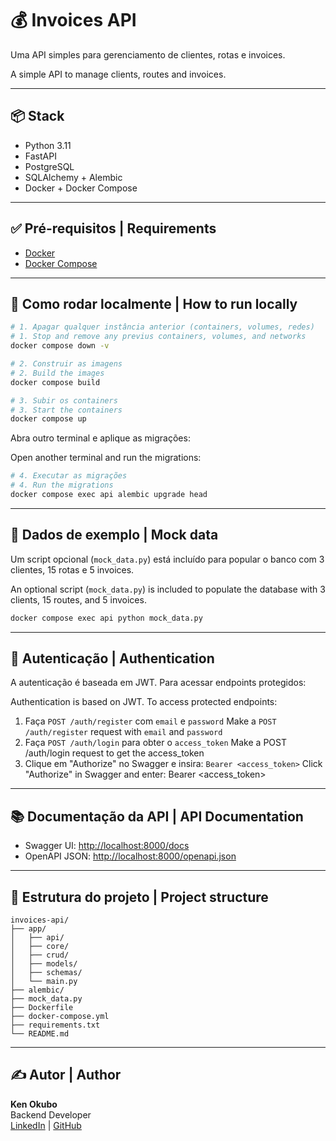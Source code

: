 
# 💰 Invoices API

Uma API simples para gerenciamento de clientes, rotas e invoices.

A simple API to manage clients, routes and invoices.

---

## 📦 Stack

- Python 3.11
- FastAPI
- PostgreSQL
- SQLAlchemy + Alembic
- Docker + Docker Compose

---

## ✅ Pré-requisitos | Requirements

- [Docker](https://www.docker.com/)
- [Docker Compose](https://docs.docker.com/compose/)

---

## 🚀 Como rodar localmente | How to run locally

```bash
# 1. Apagar qualquer instância anterior (containers, volumes, redes)
# 1. Stop and remove any previus containers, volumes, and networks
docker compose down -v

# 2. Construir as imagens
# 2. Build the images
docker compose build

# 3. Subir os containers
# 3. Start the containers
docker compose up
```

Abra outro terminal e aplique as migrações:

Open another terminal and run the migrations:

```bash
# 4. Executar as migrações
# 4. Run the migrations
docker compose exec api alembic upgrade head
```

---

## 🧪 Dados de exemplo | Mock data

Um script opcional (`mock_data.py`) está incluído para popular o banco com 3 clientes, 15 rotas e 5 invoices.

An optional script (`mock_data.py`) is included to populate the database with 3 clients, 15 routes, and 5 invoices.

```bash
docker compose exec api python mock_data.py
```

---

## 🔐 Autenticação | Authentication

A autenticação é baseada em JWT. Para acessar endpoints protegidos:

Authentication is based on JWT. To access protected endpoints:

1. Faça `POST /auth/register` com `email` e `password`
    Make a `POST /auth/register` request with `email` and `password`
2. Faça `POST /auth/login` para obter o `access_token`
    Make a POST /auth/login request to get the access_token
3. Clique em "Authorize" no Swagger e insira: `Bearer <access_token>`
    Click "Authorize" in Swagger and enter: Bearer <access_token>

---

## 📚 Documentação da API | API Documentation

- Swagger UI: [http://localhost:8000/docs](http://localhost:8000/docs)
- OpenAPI JSON: [http://localhost:8000/openapi.json](http://localhost:8000/openapi.json)

---

## 📁 Estrutura do projeto | Project structure

```
invoices-api/
├── app/
│   ├── api/
│   ├── core/
│   ├── crud/
│   ├── models/
│   ├── schemas/
│   └── main.py
├── alembic/
├── mock_data.py
├── Dockerfile
├── docker-compose.yml
├── requirements.txt
└── README.md
```

---

## ✍️ Autor | Author

**Ken Okubo**  
Backend Developer  
[LinkedIn](https://www.linkedin.com/in/ken-okubo-8b484978/) | [GitHub](https://github.com/ken-okubo)
